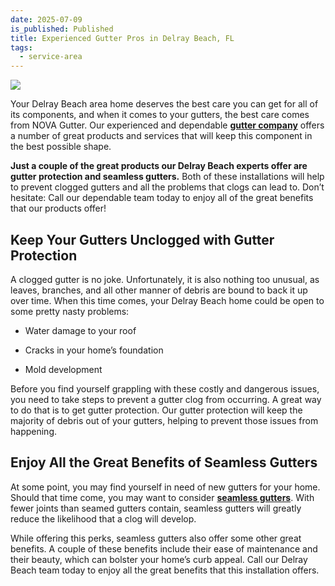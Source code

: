 ```yaml
---
date: 2025-07-09
is_published: Published
title: Experienced Gutter Pros in Delray Beach, FL
tags:
  - service-area
---
```

![](/media/should-you-install-gutters-yourself.jpg)

Your Delray Beach area home deserves the best care you can get for all of its components, and when it comes to your gutters, the best care comes from NOVA Gutter. Our experienced and dependable [**gutter company**](https://www.novagutter.com/) offers a number of great products and services that will keep this component in the best possible shape.

**Just a couple of the great products our Delray Beach experts offer are gutter protection and seamless gutters.** Both of these installations will help to prevent clogged gutters and all the problems that clogs can lead to. Don’t hesitate: Call our dependable team today to enjoy all of the great benefits that our products offer!

## Keep Your Gutters Unclogged with Gutter Protection

A clogged gutter is no joke. Unfortunately, it is also nothing too unusual, as leaves, branches, and all other manner of debris are bound to back it up over time. When this time comes, your Delray Beach home could be open to some pretty nasty problems:

*   Water damage to your roof
    
*   Cracks in your home’s foundation
    
*   Mold development
    

Before you find yourself grappling with these costly and dangerous issues, you need to take steps to prevent a gutter clog from occurring. A great way to do that is to get gutter protection. Our gutter protection will keep the majority of debris out of your gutters, helping to prevent those issues from happening.

## Enjoy All the Great Benefits of Seamless Gutters

At some point, you may find yourself in need of new gutters for your home. Should that time come, you may want to consider [**seamless gutters**](https://novagutter.com/#seamless-gutter-installation). With fewer joints than seamed gutters contain, seamless gutters will greatly reduce the likelihood that a clog will develop.

While offering this perks, seamless gutters also offer some other great benefits. A couple of these benefits include their ease of maintenance and their beauty, which can bolster your home’s curb appeal. Call our Delray Beach team today to enjoy all the great benefits that this installation offers.